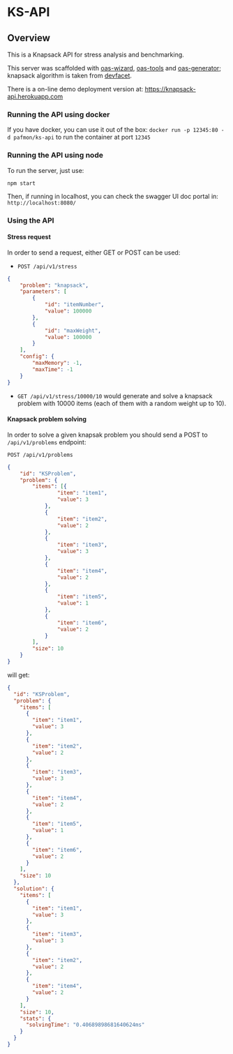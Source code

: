 # KS-API

## Overview
This is a Knapsack API for stress analysis and benchmarking. 

This server was scaffolded with [oas-wizard](https://github.com/pafmon/oas-wizard), [oas-tools](https://github.com/isa-group/oas-tools) and [oas-generator](https://github.com/isa-group/oas-generator); knapsack algorithm is taken from [devfacet](http://github.com/devfacet/knapsack).

There is a on-line demo deployment version at: https://knapsack-api.herokuapp.com


### Running the API using docker

If you have docker, you can use it out of the box: `docker run -p 12345:80 -d pafmon/ks-api` to run the container at port `12345`


### Running the API using node

To run the server, just use:

```
npm start
```

Then, if running in localhost, you can check the swagger UI doc portal in: `http://localhost:8080/`

### Using the API

#### Stress request

In order to send a request, either GET or POST can be used:

- `POST /api/v1/stress` 
```json
{
	"problem": "knapsack",
	"parameters": [
		{
			"id": "itemNumber",
			"value": 100000
		},
		{
			"id": "maxWeight",
			"value": 100000
		}
	],
	"config": {
		"maxMemory": -1,
		"maxTime": -1
	}
}
```

- `GET /api/v1/stress/10000/10` would generate and solve a knapsack problem with 10000 items (each of them with a random weight up to 10).

#### Knapsack problem solving

In order to solve a given knapsak problem you should send a POST to `/api/v1/problems` endpoint: 

`POST /api/v1/problems`
```json
{
    "id": "KSProblem",
    "problem": {
        "items": [{
                "item": "item1",
                "value": 3
            },
            {
                "item": "item2",
                "value": 2
            },
            {
                "item": "item3",
                "value": 3
            },
            {
                "item": "item4",
                "value": 2
            },
            {
                "item": "item5",
                "value": 1
            },
            {
                "item": "item6",
                "value": 2
            }
        ],
        "size": 10
    }
}
```
will get: 
```json
{
  "id": "KSProblem",
  "problem": {
    "items": [
      {
        "item": "item1",
        "value": 3
      },
      {
        "item": "item2",
        "value": 2
      },
      {
        "item": "item3",
        "value": 3
      },
      {
        "item": "item4",
        "value": 2
      },
      {
        "item": "item5",
        "value": 1
      },
      {
        "item": "item6",
        "value": 2
      }
    ],
    "size": 10
  },
  "solution": {
    "items": [
      {
        "item": "item1",
        "value": 3
      },
      {
        "item": "item3",
        "value": 3
      },
      {
        "item": "item2",
        "value": 2
      },
      {
        "item": "item4",
        "value": 2
      }
    ],
    "size": 10,
    "stats": {
      "solvingTime": "0.40689898681640624ms"
    }
  }
}
```

